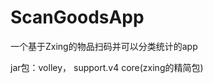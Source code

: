 # ScanGoodsApp
一个基于Zxing的物品扫码并可以分类统计的app

jar包：volley，
      support.v4
      core(zxing的精简包)
      

